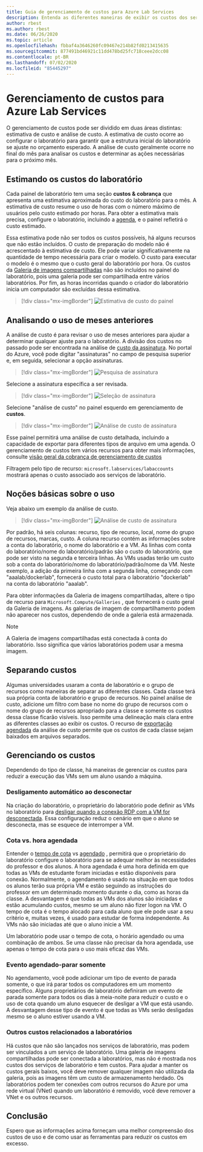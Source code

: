 ```yaml
---
title: Guia de gerenciamento de custos para Azure Lab Services
description: Entenda as diferentes maneiras de exibir os custos dos serviços de laboratório.
author: rbest
ms.author: rbest
ms.date: 06/26/2020
ms.topic: article
ms.openlocfilehash: fbbaf4a3646260fc09467e214b82fd0213415635
ms.sourcegitcommit: 877491bd46921c11dd478bd25fc718ceee2dcc08
ms.contentlocale: pt-BR
ms.lasthandoff: 07/02/2020
ms.locfileid: "85445297"
---
```

# <a name="cost-management-for-azure-lab-services"></a>Gerenciamento de custos para Azure Lab Services

O gerenciamento de custos pode ser dividido em duas áreas distintas: estimativa de custo e análise de custo.  A estimativa de custo ocorre ao configurar o laboratório para garantir que a estrutura inicial do laboratório se ajuste no orçamento esperado.  A análise de custo geralmente ocorre no final do mês para analisar os custos e determinar as ações necessárias para o próximo mês.

## <a name="estimating-the-lab-costs"></a>Estimando os custos do laboratório

Cada painel de laboratório tem uma seção **custos & cobrança** que apresenta uma estimativa aproximada do custo do laboratório para o mês.  A estimativa de custo resume o uso de horas com o número máximo de usuários pelo custo estimado por horas.  Para obter a estimativa mais precisa, configure o laboratório, incluindo a [agenda](how-to-create-schedules.md), e o painel refletirá o custo estimado.  

Essa estimativa pode não ser todos os custos possíveis, há alguns recursos que não estão incluídos.  O custo de preparação do modelo não é acrescentado à estimativa de custo.  Ele pode variar significativamente na quantidade de tempo necessária para criar o modelo. O custo para executar o modelo é o mesmo que o custo geral do laboratório por hora. Os custos da [Galeria de imagens compartilhadas](how-to-use-shared-image-gallery.md) não são incluídos no painel do laboratório, pois uma galeria pode ser compartilhada entre vários laboratórios.  Por fim, as horas incorridas quando o criador do laboratório inicia um computador são excluídas dessa estimativa.

> [!div class="mx-imgBorder"]
> ![Estimativa de custo do painel](./media/cost-management-guide/dashboard-cost-estimation.png)

## <a name="analyzing-previous-months-usage"></a>Analisando o uso de meses anteriores

A análise de custo é para revisar o uso de meses anteriores para ajudar a determinar qualquer ajuste para o laboratório.  A divisão dos custos no passado pode ser encontrada na análise de [custo da assinatura](https://docs.microsoft.com/azure/cost-management-billing/costs/quick-acm-cost-analysis).  No portal do Azure, você pode digitar "assinaturas" no campo de pesquisa superior e, em seguida, selecionar a opção assinaturas.  

> [!div class="mx-imgBorder"]
> ![Pesquisa de assinatura](./media/cost-management-guide/subscription-search.png)

Selecione a assinatura específica a ser revisada.

> [!div class="mx-imgBorder"]
> ![Seleção de assinatura](./media/cost-management-guide/subscription-select.png)

 Selecione "análise de custo" no painel esquerdo em gerenciamento de **custos**.

 > [!div class="mx-imgBorder"]
> ![Análise de custo de assinatura](./media/cost-management-guide/subscription-cost-analysis.png)

Esse painel permitirá uma análise de custo detalhada, incluindo a capacidade de exportar para diferentes tipos de arquivo em uma agenda.  O gerenciamento de custos tem vários recursos para obter mais informações, consulte [visão geral da cobrança de gerenciamento de custos](https://docs.microsoft.com/azure/cost-management-billing/cost-management-billing-overview)

Filtragem pelo tipo de recurso: `microsoft.labservices/labaccounts` mostrará apenas o custo associado aos serviços de laboratório.

## <a name="understanding-the-usage"></a>Noções básicas sobre o uso

Veja abaixo um exemplo da análise de custo.

> [!div class="mx-imgBorder"]
> ![Análise de custo de assinatura](./media/cost-management-guide/cost-analysis.png)

Por padrão, há seis colunas: recurso, tipo de recurso, local, nome do grupo de recursos, marcas, custo.  A coluna recurso contém as informações sobre a conta do laboratório, o nome do laboratório e a VM.  As linhas com conta do laboratório/nome do laboratório/padrão são o custo do laboratório, que pode ser visto na segunda e terceira linhas.  As VMs usadas terão um custo sob a conta do laboratório/nome do laboratório/padrão/nome da VM.  Neste exemplo, a adição da primeira linha com a segunda linha, começando com "aaalab/dockerlab", fornecerá o custo total para o laboratório "dockerlab" na conta do laboratório "aaalab".

Para obter informações da Galeria de imagens compartilhadas, altere o tipo de recurso para `Microsoft.Compute/Galleries` , que fornecerá o custo geral da Galeria de imagens.  As galerias de imagem de compartilhamento podem não aparecer nos custos, dependendo de onde a galeria está armazenada.

> [!NOTE]
> A Galeria de imagens compartilhadas está conectada à conta do laboratório.  Isso significa que vários laboratórios podem usar a mesma imagem.

## <a name="separating-costs"></a>Separando custos

Algumas universidades usaram a conta de laboratório e o grupo de recursos como maneiras de separar as diferentes classes.  Cada classe terá sua própria conta de laboratório e grupo de recursos. No painel análise de custo, adicione um filtro com base no nome do grupo de recursos com o nome do grupo de recursos apropriado para a classe e somente os custos dessa classe ficarão visíveis.  Isso permite uma delineação mais clara entre as diferentes classes ao exibir os custos.  O recurso de [exportação agendada](https://docs.microsoft.com/azure/cost-management-billing/costs/tutorial-export-acm-data) da análise de custo permite que os custos de cada classe sejam baixados em arquivos separados.

## <a name="managing-costs"></a>Gerenciando os custos

Dependendo do tipo de classe, há maneiras de gerenciar os custos para reduzir a execução das VMs sem um aluno usando a máquina.

### <a name="auto-shutdown-on-disconnect"></a>Desligamento automático ao desconectar

Na criação do laboratório, o proprietário do laboratório pode definir as VMs no laboratório para [desligar quando a conexão RDP com a VM for desconectada](how-to-enable-shutdown-disconnect.md).  Essa configuração reduz o cenário em que o aluno se desconecta, mas se esquece de interromper a VM.

### <a name="quota-vs-scheduled-time"></a>Cota vs. hora agendada

Entender o [tempo de cota](classroom-labs-concepts.md#quota) vs [agendado](classroom-labs-concepts.md#schedules) , permitirá que o proprietário do laboratório configure o laboratório para se adequar melhor às necessidades do professor e dos alunos.  A hora agendada é uma hora definida em que todas as VMs de estudante foram iniciadas e estão disponíveis para conexão.  Normalmente, o agendamento é usado na situação em que todos os alunos terão sua própria VM e estão seguindo as instruções do professor em um determinado momento durante o dia, como as horas da classe.  A desvantagem é que todas as VMs dos alunos são iniciadas e estão acumulando custos, mesmo se um aluno não fizer logon na VM.  O tempo de cota é o tempo alocado para cada aluno que ele pode usar a seu critério e, muitas vezes, é usado para estudar de forma independente. As VMs não são iniciadas até que o aluno inicie a VM.  

Um laboratório pode usar o tempo de cota, o horário agendado ou uma combinação de ambos. Se uma classe não precisar da hora agendada, use apenas o tempo de cota para o uso mais eficaz das VMs.

### <a name="scheduled-event---stop-only"></a>Evento agendado-parar somente

No agendamento, você pode adicionar um tipo de evento de parada somente, o que irá parar todos os computadores em um momento específico.  Alguns proprietários de laboratório definiram um evento de parada somente para todos os dias à meia-noite para reduzir o custo e o uso de cota quando um aluno esquecer de desligar a VM que está usando.  A desvantagem desse tipo de evento é que todas as VMs serão desligadas mesmo se o aluno estiver usando a VM.

### <a name="other-costs-related-to-labs"></a>Outros custos relacionados a laboratórios 

Há custos que não são lançados nos serviços de laboratório, mas podem ser vinculados a um serviço de laboratório.  Uma galeria de imagens compartilhadas pode ser conectada a laboratórios, mas não é mostrada nos custos dos serviços de laboratório e tem custos.  Para ajudar a manter os custos gerais baixos, você deve remover qualquer imagem não utilizada da galeria, pois as imagens têm um custo de armazenamento herdado.  Os laboratórios podem ter conexões com outros recursos do Azure por uma rede virtual (VNet) quando um laboratório é removido, você deve remover a VNet e os outros recursos.

## <a name="conclusion"></a>Conclusão

Espero que as informações acima forneçam uma melhor compreensão dos custos de uso e de como usar as ferramentas para reduzir os custos em excesso.
